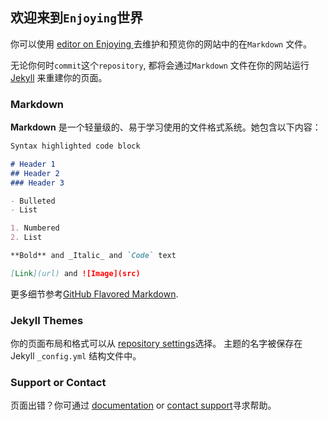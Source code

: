 ## 欢迎来到`Enjoying`世界

你可以使用 [editor on Enjoying ](https://github.com/Enjoying-Learning/Studying/edit/master/README.md) 去维护和预览你的网站中的在`Markdown` 文件。

无论你何时`commit`这个`repository`, 都将会通过`Markdown` 文件在你的网站运行[Jekyll](https://jekyllrb.com/) 来重建你的页面。
### Markdown

**Markdown** 是一个轻量级的、易于学习使用的文件格式系统。她包含以下内容：

```markdown
Syntax highlighted code block

# Header 1
## Header 2
### Header 3

- Bulleted
- List

1. Numbered
2. List

**Bold** and _Italic_ and `Code` text

[Link](url) and ![Image](src)
```

更多细节参考[GitHub Flavored Markdown](https://guides.github.com/features/mastering-markdown/).

### Jekyll Themes

你的页面布局和格式可以从 [repository settings](https://github.com/Enjoying-Learning/Studying/settings)选择。 主题的名字被保存在Jekyll `_config.yml` 结构文件中。

### Support or Contact

页面出错？你可通过 [documentation](https://help.github.com/categories/github-pages-basics/) or [contact support](https://github.com/contact)寻求帮助。
